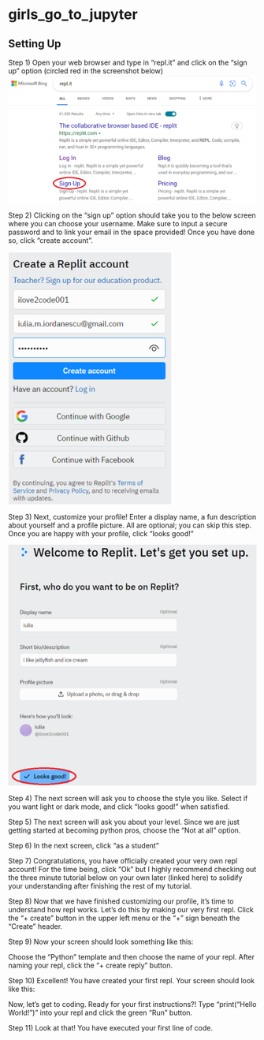# girls_go_to_jupyter

## Setting Up
Step 1) Open your web browser and type in “repl.it” and click on the “sign up” option (circled red in the screenshot below)
![](https://github.com/iulia-iordanescu/girls_go_to_jupyter/raw/iulia-iordanescu-patch-1/SS010.png)

Step 2) Clicking on the “sign up” option should take you to the below screen where you can choose your username. Make sure to input a secure password and to link your email in the space provided! Once you
have done so, click “create account”. 

![](https://github.com/iulia-iordanescu/girls_go_to_jupyter/raw/iulia-iordanescu-patch-1/SS020.png)

Step 3) Next, customize your profile! Enter a display name, a fun description about yourself and a profile picture. All are optional; you can skip this step. Once you are happy with your profile, click “looks good!”

![](https://github.com/iulia-iordanescu/girls_go_to_jupyter/raw/iulia-iordanescu-patch-1/SS030.png)

Step 4) The next screen will ask you to choose the style you like. Select if you want light or dark mode, and click “looks good!” when satisfied.
![]()

Step 5) The next screen will ask you about your level. Since we are just getting started at becoming python pros, choose the “Not at all” option.
![]()

Step 6) In the next screen, click “as a student”
![]()

Step 7) Congratulations, you have officially created your very own repl account! For the time being, click “Ok” but I highly recommend checking out the three minute tutorial below on your own later (linked here) to solidify your understanding after finishing the rest of my tutorial. 
![]()

Step 8) Now that we have finished customizing our profile, it’s time to understand how repl works. Let’s do this by making our very first repl. Click the “+ create” button in the upper left menu or the “+” sign beneath the “Create” header.
![]()

Step 9) Now your screen should look something like this:
![]()

Choose the “Python” template and then choose the name of your repl. After naming your repl, click the “+ create reply” button.
![]()

Step 10) Excellent! You have created your first repl. Your screen should look like this:
![]()

Now, let’s get to coding. Ready for your first instructions?! Type “print(“Hello World!”)” into your repl and click the green “Run” button.
![]()

Step 11) Look at that! You have executed your first line of code.
